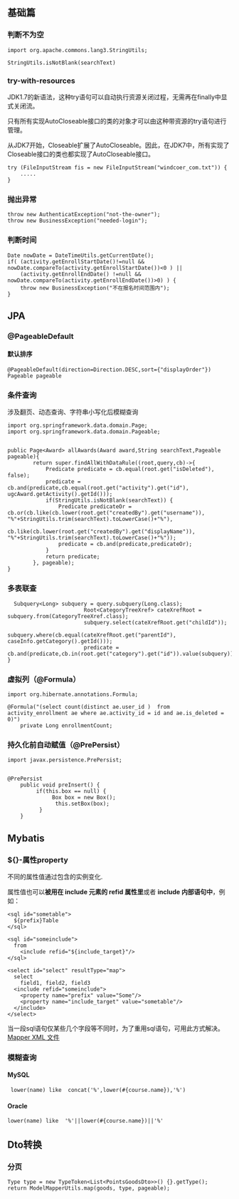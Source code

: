<!-- ---
title: Java常用语句 
tags: Java
grammar_cjkRuby: true
--- -->
## 基础篇
### 判断不为空
```
import org.apache.commons.lang3.StringUtils;

StringUtils.isNotBlank(searchText)
```
### try-with-resources
JDK1.7的新语法，这种try语句可以自动执行资源关闭过程，无需再在finally中显式关闭流。

只有所有实现AutoCloseable接口的类的对象才可以由这种带资源的try语句进行管理。

从JDK7开始，Closeable扩展了AutoCloseable。因此，在JDK7中，所有实现了Closeable接口的类也都实现了AutoCloseable接口。

```
try (FileInputStream fis = new FileInputStream("windcoer_com.txt")) {
	.....
}
```

### 抛出异常

```
throw new AuthenticatException("not-the-owner");
throw new BusinessException("needed-login");
```
### 判断时间
```
Date nowDate = DateTimeUtils.getCurrentDate();
if( (activity.getEnrollStartDate()!=null && nowDate.compareTo(activity.getEnrollStartDate())<0 ) ||
	(activity.getEnrollEndDate() !=null && nowDate.compareTo(activity.getEnrollEndDate())>0) ) {
	throw new BusinessException("不在报名时间范围内");
}
```

## JPA
### @PageableDefault
#### 默认排序
```
@PageableDefault(direction=Direction.DESC,sort={"displayOrder"}) Pageable pageable
```
### 条件查询
涉及翻页、动态查询、字符串小写化后模糊查询
```
import org.springframework.data.domain.Page;
import org.springframework.data.domain.Pageable;


public Page<Award> allAwards(Award award,String searchText,Pageable pageable){
		return super.findAllWithDataRule((root,query,cb)->{
			Predicate predicate = cb.equal(root.get("isDeleted"), false);
			predicate = cb.and(predicate,cb.equal(root.get("activity").get("id"), ugcAward.getActivity().getId()));			
			if(StringUtils.isNotBlank(searchText)) {
				Predicate predicateOr = cb.or(cb.like(cb.lower(root.get("createdBy").get("username")), "%"+StringUtils.trim(searchText).toLowerCase()+"%"),
						cb.like(cb.lower(root.get("createdBy").get("displayName")), "%"+StringUtils.trim(searchText).toLowerCase()+"%"));
				predicate = cb.and(predicate,predicateOr);
			}
			return predicate; 
		}, pageable);
}
```
### 多表联查

```
  Subquery<Long> subquery = query.subquery(Long.class);
	                    Root<CategoryTreeXref> cateXrefRoot = subquery.from(CategoryTreeXref.class);
	                    subquery.select(cateXrefRoot.get("childId"));
	                    subquery.where(cb.equal(cateXrefRoot.get("parentId"), caseInfo.getCategory().getId()));
	                    predicate = cb.and(predicate,cb.in(root.get("category").get("id")).value(subquery));
}
```
### 虚拟列（@Formula）
```
import org.hibernate.annotations.Formula;

@Formula("(select count(distinct ae.user_id )  from activity_enrollment ae where ae.activity_id = id and ae.is_deleted = 0)")
	private Long enrollmentCount;
```
### 持久化前自动赋值（@PrePersist）
```
import javax.persistence.PrePersist;


@PrePersist
	public void preInsert() {
		 if(this.box == null) {
			  Box box = new Box();
			   this.setBox(box);
		  }
	}
```
## Mybatis
### ${}-属性property 

不同的属性值通过包含的实例变化. 

属性值也可以**被用在 include 元素的 refid 属性里**或者 **include 内部语句中**，例如：
```
<sql id="sometable">
  ${prefix}Table
</sql>

<sql id="someinclude">
  from
    <include refid="${include_target}"/>
</sql>

<select id="select" resultType="map">
  select
    field1, field2, field3
  <include refid="someinclude">
    <property name="prefix" value="Some"/>
    <property name="include_target" value="sometable"/>
  </include>
</select>
```
当一段sql语句仅某些几个字段等不同时，为了重用sql语句，可用此方式解决。
[Mapper XML 文件](http://www.mybatis.org/mybatis-3/zh/sqlmap-xml.html)

### 模糊查询
#### MySQL
```
 lower(name) like  concat('%',lower(#{course.name}),'%')
```
#### Oracle
```
lower(name) like  '%'||lower(#{course.name})||'%'
```

## Dto转换
### 分页
```
Type type = new TypeToken<List<PointsGoodsDto>>() {}.getType();
return ModelMapperUtils.map(goods, type, pageable);
```

